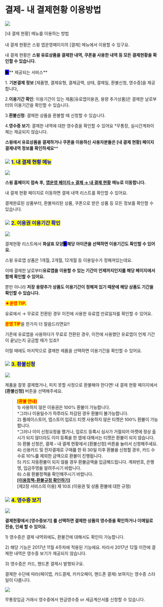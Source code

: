 # 결제- 내 결제현황 이용방법

![](https://wp.swing2app.co.kr/wp-content/uploads/2018/10/%EA%B2%B0%EC%A0%9C%ED%98%84%ED%99%A9-%EC%A0%9C%EB%AA%A9.png)

\[내 결제 현황] 메뉴를 이용하는 방법\
&#x20;\
내 결제 현황은 스윙 앱운영페이지의 \[결제] 메뉴에서 이용할 수 있구요.

내 결제 현황은 **스윙 유료상품을 결제한 내역, 쿠폰을 사용한 내역 등 모든 결제현황을 확인할 수 있습니다.**\
&#x20;\
<mark style="background-color:blue;">**▶**</mark>** 제공되는 서비스**

1\. **기본결제 정보** \[제품명, 결제유형, 결제금액, 상태, 결제일, 환불신청, 영수증]을 제공합니다,

2.**이용기간 확인**: 이용기간이 있는 제품\[유료앱이용권, 용량 추가상품]은 결제한 날로부터의 이용기간을 확인할 수 있습니다.

3.**환불신청**: 결제한 상품을 환불할 때 신청할 수 있습니다.

4.**영수증 보기**: 결제한 내역에 대한 영수증을 확인할 수 있어요 \*무통장, 실시간계좌이체는 제공되지 않습니다.

**스윙에서 유료상품을 결제하거나 쿠폰을 이용하신 사용자분들은 \[내 결제 현황] 페이지 결제내역 정보를 확인하세요^^**



### ![](https://wp.swing2app.co.kr/wp-content/uploads/2020/04/%EB%8B%A8%EB%9D%BD1-e1611212616323.png) <mark style="color:blue;">**1. 내 결제 현황 메뉴**</mark>

![](https://wp.swing2app.co.kr/wp-content/uploads/2018/10/%EA%B2%B0%EC%A0%9C%ED%98%84%ED%99%A9.png)

**스윙 홈페이지 접속 후,** [**앱운영 페이지→ 결제 → 내 결제 현황**](https://www.swing2app.co.kr/view/payment\_list) **메뉴로 이동합니다.**

내 결제 현황 페이지로 이동하면 결제 내역 리스트를 확인할 수 있어요.

결제완료된 상품부터, 환불처리된 상품, 쿠폰으로 받은 상품 등 모든 정보를 확인할 수 있습니다.&#x20;



### ![](https://wp.swing2app.co.kr/wp-content/uploads/2020/04/%EB%8B%A8%EB%9D%BD1-1.png) <mark style="color:blue;">**2. 이용권 이용기간 확인**</mark>

![](https://wp.swing2app.co.kr/wp-content/uploads/2018/10/%EA%B2%B0%EC%A0%9C%ED%98%84%ED%99%A92.png)

결제현황 리스트에서 **화살표 모양**<mark style="background-color:blue;">▶</mark>**해당 아이콘을 선택하면 이용기간도 확인할 수 있어요.**

스윙 유료앱 상품은 1개월, 2개월, 12개월 등 이용일수가 정해져있는데요.

이때 결제한 날로부터**유료앱을 이용할 수 있는 기간이 언제까지인지를 해당 페이지에서 함께 확인할 수 있어요.**

뿐만 아니라 **저장** **용량추가 상품도 이용기간이 정해져 있기 때문에 해당 상품도 기간을 확인할 수 있습니다.**

&#x20;

<mark style="color:red;">**★운영 TIP.**</mark>

유료에서 → 무료로 전환된 경우 이전에 사용한 유료앱 만료일자를 확인할 수 있어요.

<mark style="color:red;">**운영 TIP**</mark>을 한가지 더 말씀드리면요!!

기존에 유료앱을 사용하다가 무료로 전환된 경우, 이전에 사용했던 유료앱이 언제 기간이 끝났는지 궁금할 때가 있죠!!

이럴 때에도 마지막으로 결제한 제품을 선택하면 이용기간을 확인할 수 있어요.



### ![](https://wp.swing2app.co.kr/wp-content/uploads/2020/04/%EB%8B%A8%EB%9D%BD1-1.png) <mark style="color:blue;">**3. 환불신청**</mark>

![](https://wp.swing2app.co.kr/wp-content/uploads/2018/10/%EA%B2%B0%EC%A0%9C%ED%98%84%ED%99%A94.png)

제품을 잘못 결제했거나, 피치 못할 사정으로 환불해야 한다면! 내 결제 현황 페이지에서 **\[환불신청]** 버튼을 선택해주세요.



> <mark style="color:red;">**\[환불 안내]**</mark>\
> **1) 사용하지 않은 이용권은 100% 환불이 가능합니다.**\
> **\*그러나  이용일수가 하루라도 차감된 경우 환불이 불가능합니다.**\
> **2) 플레이스토어, 앱스토어 업로드 티켓  사용하지 않은 티켓은 100% 환불이 가능합니다.**\
> **\*그러나 이미 신청요청을 했거나, 업로드 등록시 심사가 거절되어 마켓에 정상 출시가 되지 않더라도 이미 등록을 한 앱에 대해서는 티켓은 환불이 되지 않습니다.**\
> **3) 환불 신청은, 결제 – 내 결제 현황에서 \[환불신청] 버튼을 눌러서 신청해주세요.**\
> **4) 신용카드 및 전자결재로 구매를 한 뒤 30일 이후 환불을 신청할 경우, 카드 수수료 10%를 제외한 금액으로 환불이 진행됩니다.**\
> **5) 카드 자동환불이 되지 않을 경우 환불금액을 입금해드립니다. 계좌번호, 은행명, 입금주명을 알려주시기 바랍니다.**\
> **6) 스윙 환불정책을 확인해주시기 바랍니다.**\
> [**\[이용정책-환불규정 확인하기\]**](https://wp.swing2app.co.kr/help/user-protocol/)\
> **\[제2장 서비스의 이용] 제 10조 (이용권 및 상품 환불에 대한 규정)**



### ![](https://wp.swing2app.co.kr/wp-content/uploads/2020/04/%EB%8B%A8%EB%9D%BD1-e1611212616323.png) <mark style="color:blue;">**4. 영수증 보기**</mark>

![](https://wp.swing2app.co.kr/wp-content/uploads/2018/10/%EA%B2%B0%EC%A0%9C%ED%98%84%ED%99%A95.png)

**결제현황에서 \[영수증보기] 를 선택하면 결제한 상품의 영수증을 확인하거나 이메일로 전송, 인쇄 할 수 있어요.**

1\) 영수증은 결제 내역외에도, 환불건에 대해서도 확인이 가능합니다.

2\) 해당 기능은 2017년 11월 4주차에 적용된 기능에요. 따라서 2017년 12월 이전에 결제한 내역은 영수증 보기가 제공되지 않습니다.&#x20;

3\) 영수증은 카드, 핸드폰 결제시 발행되구요.

결제한 수단에 따라(페이앱, 카드결제, 카카오페이, 핸드폰 결제) 보여지는 영수증 스타일이 다릅니다.



![](https://wp.swing2app.co.kr/wp-content/uploads/2018/10/%EA%B2%B0%EC%A0%9C%ED%98%84%ED%99%A96.png)

무통장입금 거래시 영수증에서 현금영수증 or 세금계산서를 신청할 수 있습니다.
